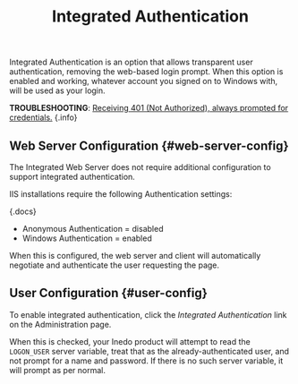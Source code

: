 ﻿---
title: Integrated Authentication
sequence: 20
keywords: ldap,active-directory
---

Integrated Authentication is an option that allows transparent user authentication, removing the web-based login prompt. When this option is enabled and working, whatever account you signed on to Windows with, will be used as your login.

**TROUBLESHOOTING**: [Receiving 401 (Not Authorized), always prompted for credentials.](/docs/various/ldap/troubleshooting#authentication-not-working) {.info}

## Web Server Configuration {#web-server-config}

The Integrated Web Server does not require additional configuration to support integrated authentication.

IIS installations require the following Authentication settings:

{.docs}
- Anonymous Authentication = disabled
- Windows Authentication = enabled

When this is configured, the web server and client will automatically negotiate and authenticate the user requesting the page.

## User Configuration {#user-config}

To enable integrated authentication, click the *Integrated Authentication* link on the Administration page.

When this is checked, your Inedo product will attempt to read the `LOGON_USER` server variable, treat that as the already-authenticated user, and not prompt for a name and password. If there is no such server variable, it will prompt as per normal.
